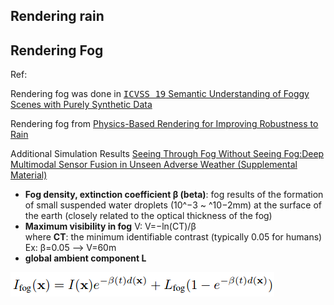 <!-- CSS -->
<link rel="stylesheet" style="text/css" href="../styles.css">
<!--     -->

## Rendering rain


## Rendering Fog

Ref:

Rendering fog was done in [<kbd>ICVSS 19</kbd> Semantic Understanding of Foggy Scenes
with Purely Synthetic Data](https://www.trace.ethz.ch/publications/2019/foggy_synscapes/)


Rendering fog from [Physics-Based Rendering for Improving Robustness to Rain](https://team.inria.fr/rits/files/2020/11/2019-iccv-weatheraugment.pdf)

Additional Simulation Results [Seeing Through Fog Without Seeing Fog:Deep Multimodal Sensor Fusion in Unseen Adverse Weather (Supplemental Material)](https://www.cs.princeton.edu/~fheide/AdverseWeatherFusion/figures/AdverseWeatherFusion_Supplement.pdf)

- **Fog density, extinction coefficient β (beta)**: fog results of the formation of small suspended water droplets (10^−3 ~ ^10−2mm) at the surface of the earth (closely related to the optical thickness of the fog)
- **Maximum visibility in fog** V: V=−ln(CT)/β <br/> where **CT**: the minimum identifiable contrast (typically 0.05 for humans) <br/> Ex: β=0.05 --> V=60m
- **global ambient component L**

![](../doc/simu_fog_math.png)